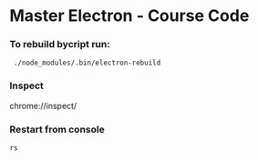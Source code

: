 # Master Electron - Course Code

### To rebuild bycript run:

` ./node_modules/.bin/electron-rebuild`

### Inspect

chrome://inspect/

### Restart from console

`rs`
